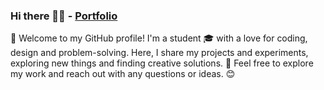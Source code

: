 ### Hi there 🫡👋  - [Portfolio](https://portfolio-khadar.netlify.app/)

<!--
**Khadarrr/khadarrr** is a ✨ _special_ ✨ repository because its `README.md` (this file) appears on your GitHub profile.

Here are some ideas to get you started:

- 🔭 I’m currently working on ...
- 🌱 I’m currently learning ...
- 👯 I’m looking to collaborate on ...
- 🤔 I’m looking for help with ...
- 💬 Ask me about ...
- 📫 How to reach me: ...
- 😄 Pronouns: ...
- ⚡ Fun fact: ...
-->
👋 Welcome to my GitHub profile! I'm a student 🎓 with a love for coding, design and problem-solving. Here, I share my projects and experiments, exploring new things and finding creative solutions. 🚀  Feel free to explore my work and reach out with any questions or ideas. 😊
